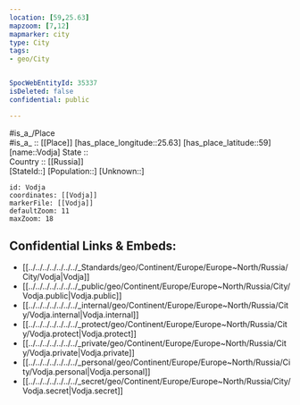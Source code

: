 ```yaml
---
location: [59,25.63] 
mapzoom: [7,12] 
mapmarker: city 
type: City
tags:
- geo/City


SpocWebEntityId: 35337
isDeleted: false
confidential: public

---
```

#is_a_/Place  
#is_a_ :: [[Place]] 
[has_place_longitude::25.63] 
[has_place_latitude::59] 
[name::Vodja] 
State ::  
Country :: [[Russia]]  
[StateId::] 
[Population::] 
[Unknown::] 


```leaflet
id: Vodja
coordinates: [[Vodja]] 
markerFile: [[Vodja]] 
defaultZoom: 11 
maxZoom: 18
```


## Confidential Links & Embeds: 
- [[../../../../../../../_Standards/geo/Continent/Europe/Europe~North/Russia/City/Vodja|Vodja]] 
- [[../../../../../../../_public/geo/Continent/Europe/Europe~North/Russia/City/Vodja.public|Vodja.public]] 
- [[../../../../../../../_internal/geo/Continent/Europe/Europe~North/Russia/City/Vodja.internal|Vodja.internal]] 
- [[../../../../../../../_protect/geo/Continent/Europe/Europe~North/Russia/City/Vodja.protect|Vodja.protect]] 
- [[../../../../../../../_private/geo/Continent/Europe/Europe~North/Russia/City/Vodja.private|Vodja.private]] 
- [[../../../../../../../_personal/geo/Continent/Europe/Europe~North/Russia/City/Vodja.personal|Vodja.personal]] 
- [[../../../../../../../_secret/geo/Continent/Europe/Europe~North/Russia/City/Vodja.secret|Vodja.secret]] 
